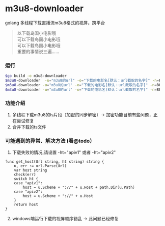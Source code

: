 # m3u8-downloader

golang 多线程下载直播流m3u8格式的视屏，跨平台

> 以下载岛国小电影哦  
> 可以下载岛国小电影哦  
> 可以下载岛国小电影哦    
> 重要的事情说三遍......

### 运行

```bash
$go build -o m3u8-downloader
$m3u8-downloader  -u="m3u8的url" -o="下载的电影名[默认：url截取的名字]" -n=80
$m3u8-downloader -u="m3u8的url" -o="下载的电影名[默认：url截取的名字]" -n=80 -ht="apiv1"
$m3u8-downloader -u="m3u8的url" -o="下载的电影名[默认：url截取的名字]" -n=80 -ht="apiv2"
```

### 功能介绍

1. 多线程下载m3u8的ts片段（加密的同步解密）-> 加密功能目前有些问题，正在尝试修复
2. 合并下载的ts文件


### 可能遇到的异常、解决方法 (看@todo）

1. 下载失败的情况,请设置 -ht="apiv1" 或者 -ht="apiv2"

```golang
func get_host(Url string, ht string) string {
	u, err := url.Parse(Url)
	var host string
	check(err)
	switch ht {
	case "apiv1":
		host = u.Scheme + "://" + u.Host + path.Dir(u.Path)
	case "apiv2":
		host = u.Scheme + "://" + u.Host
	}
	return host
}
```

2. windows端运行下载的视屏顺序错乱 -> 此问题已经修复

